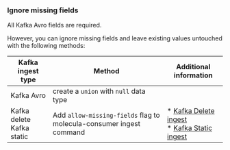 ### Ignore missing fields

All Kafka Avro fields are required.

However, you can ignore missing fields and leave existing values untouched with the following methods:

| Kafka ingest type | Method | Additional information |
|---|---|---|
| Kafka Avro | create a `union` with `null` data type |  |
| Kafka delete<br/>Kafka static | Add `allow-missing-fields` flag to molecula-consumer ingest command | * [Kafka Delete ingest](/docs/community/com-ingest/com-ingest-kafka-avro-delete)<br/>* [Kafka Static ingest](/docs/community/com-ingest/com-ingest-kafka-static-schema) |
